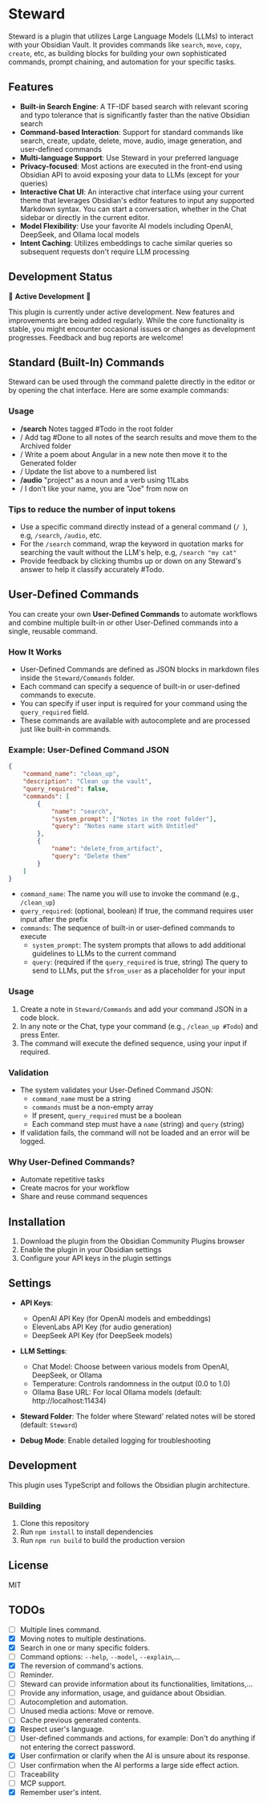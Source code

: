 # Steward

Steward is a plugin that utilizes Large Language Models (LLMs) to interact with your Obsidian Vault. It provides commands like `search`, `move`, `copy`, `create`, etc, as building blocks for building your own sophisticated commands, prompt chaining, and automation for your specific tasks.

## Features

- **Built-in Search Engine**: A TF-IDF based search with relevant scoring and typo tolerance that is significantly faster than the native Obsidian search
- **Command-based Interaction**: Support for standard commands like search, create, update, delete, move, audio, image generation, and user-defined commands
- **Multi-language Support**: Use Steward in your preferred language
- **Privacy-focused**: Most actions are executed in the front-end using Obsidian API to avoid exposing your data to LLMs (except for your queries)
- **Interactive Chat UI**: An interactive chat interface using your current theme that leverages Obsidian's editor features to input any supported Markdown syntax. You can start a conversation, whether in the Chat sidebar or directly in the current editor.
- **Model Flexibility**: Use your favorite AI models including OpenAI, DeepSeek, and Ollama local models
- **Intent Caching**: Utilizes embeddings to cache similar queries so subsequent requests don't require LLM processing

## Development Status

🚧 **Active Development** 🚧

This plugin is currently under active development. New features and improvements are being added regularly. While the core functionality is stable, you might encounter occasional issues or changes as development progresses. Feedback and bug reports are welcome!

## Standard (Built-In) Commands

Steward can be used through the command palette directly in the editor or by opening the chat interface. Here are some example commands:

### Usage

- **/search** Notes tagged #Todo in the root folder
- / Add tag #Done to all notes of the search results and move them to the Archived folder
- / Write a poem about Angular in a new note then move it to the Generated folder
- / Update the list above to a numbered list
- **/audio** "project" as a noun and a verb using 11Labs
- / I don't like your name, you are "Joe" from now on

### Tips to reduce the number of input tokens

- Use a specific command directly instead of a general command (`/ `), e.g, `/search`, `/audio`, etc.
- For the `/search` command, wrap the keyword in quotation marks for searching the vault without the LLM's help, e.g, `/search "my cat"`
- Provide feedback by clicking thumbs up or down on any Steward's answer to help it classify accurately #Todo.

## User-Defined Commands

You can create your own **User-Defined Commands** to automate workflows and combine multiple built-in or other User-Defined commands into a single, reusable command.

### How It Works

- User-Defined Commands are defined as JSON blocks in markdown files inside the `Steward/Commands` folder.
- Each command can specify a sequence of built-in or user-defined commands to execute.
- You can specify if user input is required for your command using the `query_required` field.
- These commands are available with autocomplete and are processed just like built-in commands.

### Example: User-Defined Command JSON

```json
{
	"command_name": "clean_up",
	"description": "Clean up the vault",
	"query_required": false,
	"commands": [
		{
			"name": "search",
			"system_prompt": ["Notes in the root folder"],
			"query": "Notes name start with Untitled"
		},
		{
			"name": "delete_from_artifact",
			"query": "Delete them"
		}
	]
}
```

- `command_name`: The name you will use to invoke the command (e.g., `/clean_up`)
- `query_required`: (optional, boolean) If true, the command requires user input after the prefix
- `commands`: The sequence of built-in or user-defined commands to execute
  - `system_prompt`: The system prompts that allows to add additional guidelines to LLMs to the current command
  - `query`: (required if the `query_required` is true, string) The query to send to LLMs, put the `$from_user` as a placeholder for your input

### Usage

1. Create a note in `Steward/Commands` and add your command JSON in a code block.
2. In any note or the Chat, type your command (e.g., `/clean_up #Todo`) and press Enter.
3. The command will execute the defined sequence, using your input if required.

### Validation

- The system validates your User-Defined Command JSON:
  - `command_name` must be a string
  - `commands` must be a non-empty array
  - If present, `query_required` must be a boolean
  - Each command step must have a `name` (string) and `query` (string)
- If validation fails, the command will not be loaded and an error will be logged.

### Why User-Defined Commands?

- Automate repetitive tasks
- Create macros for your workflow
- Share and reuse command sequences

## Installation

1. Download the plugin from the Obsidian Community Plugins browser
2. Enable the plugin in your Obsidian settings
3. Configure your API keys in the plugin settings

## Settings

- **API Keys**:

  - OpenAI API Key (for OpenAI models and embeddings)
  - ElevenLabs API Key (for audio generation)
  - DeepSeek API Key (for DeepSeek models)

- **LLM Settings**:

  - Chat Model: Choose between various models from OpenAI, DeepSeek, or Ollama
  - Temperature: Controls randomness in the output (0.0 to 1.0)
  - Ollama Base URL: For local Ollama models (default: http://localhost:11434)

- **Steward Folder**: The folder where Steward' related notes will be stored (default: `Steward`)
- **Debug Mode**: Enable detailed logging for troubleshooting

## Development

This plugin uses TypeScript and follows the Obsidian plugin architecture.

### Building

1. Clone this repository
2. Run `npm install` to install dependencies
3. Run `npm run build` to build the production version

## License

MIT

## TODOs

- [ ] Multiple lines command.
- [x] Moving notes to multiple destinations.
- [x] Search in one or many specific folders.
- [ ] Command options: `--help`, `--model`, `--explain`,...
- [x] The reversion of command's actions.
- [ ] Reminder.
- [ ] Steward can provide information about its functionalities, limitations,...
- [ ] Provide any information, usage, and guidance about Obsidian.
- [ ] Autocompletion and automation.
- [ ] Unused media actions: Move or remove.
- [ ] Cache previous generated contents.
- [x] Respect user's language.
- [ ] User-defined commands and actions, for example: Don't do anything if not entering the correct password.
- [x] User confirmation or clarify when the AI is unsure about its response.
- [ ] User confirmation when the AI performs a large side effect action.
- [ ] Traceability
- [ ] MCP support.
- [x] Remember user's intent.
